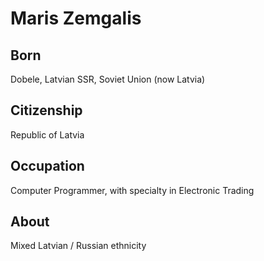 # Maris Zemgalis

## Born
Dobele, Latvian SSR, Soviet Union (now Latvia)

## Citizenship
Republic of Latvia

## Occupation
Computer Programmer, with specialty in Electronic Trading

## About

Mixed Latvian / Russian ethnicity
